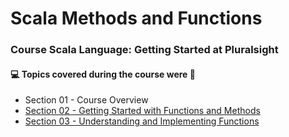 # Scala Methods and Functions
### Course Scala Language: Getting Started at Pluralsight
#### :computer: Topics covered during the course were :rocket:
- Section 01 - Course Overview
- [Section 02 - Getting Started with Functions and Methods](https://github.com/romulovieira777/Scala_Methods_and_Functions/tree/main/Section%2002%20-%20Getting%20Started%20with%20Functions%20and%20Methods)
- [Section 03 - Understanding and Implementing Functions](https://github.com/romulovieira777/Scala_Methods_and_Functions/tree/main/Section%2003%20-%20Understanding%20and%20Implementing%20Functions)

